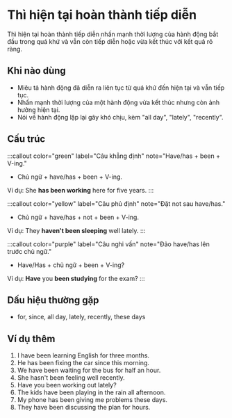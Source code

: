 # Thì hiện tại hoàn thành tiếp diễn

Thì hiện tại hoàn thành tiếp diễn nhấn mạnh thời lượng của hành động bắt đầu trong quá khứ và vẫn còn tiếp diễn hoặc vừa kết thúc với kết quả rõ ràng.

## Khi nào dùng
- Miêu tả hành động đã diễn ra liên tục từ quá khứ đến hiện tại và vẫn tiếp tục.
- Nhấn mạnh thời lượng của một hành động vừa kết thúc nhưng còn ảnh hưởng hiện tại.
- Nói về hành động lặp lại gây khó chịu, kèm "all day", "lately", "recently".

## Cấu trúc
:::callout color="green" label="Câu khẳng định" note="Have/has + been + V-ing."
- Chủ ngữ + have/has + been + V-ing.

Ví dụ: She **has been working** here for five years.
:::

:::callout color="yellow" label="Câu phủ định" note="Đặt not sau have/has."
- Chủ ngữ + have/has + not + been + V-ing.

Ví dụ: They **haven't been sleeping** well lately.
:::

:::callout color="purple" label="Câu nghi vấn" note="Đảo have/has lên trước chủ ngữ."
- Have/Has + chủ ngữ + been + V-ing?

Ví dụ: **Have** you **been studying** for the exam?
:::

## Dấu hiệu thường gặp
- for, since, all day, lately, recently, these days

## Ví dụ thêm
1. I have been learning English for three months.
2. He has been fixing the car since this morning.
3. We have been waiting for the bus for half an hour.
4. She hasn't been feeling well recently.
5. Have you been working out lately?
6. The kids have been playing in the rain all afternoon.
7. My phone has been giving me problems these days.
8. They have been discussing the plan for hours.
